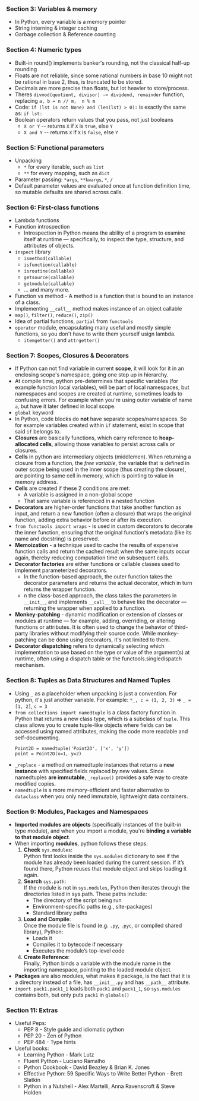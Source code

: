 ### Section 3: Variables & memory
* In Python, every variable is a memory pointer
* String interning & integer caching
* Garbage collection & Reference counting


### Section 4: Numeric types  
* Built-in round() implements banker's rounding, not the classical half-up rounding
* Floats are not reliable, since some rational numbers in base 10 might not be rational in base 2, thus, is truncated to be stored.
* Decimals are more precise than floats, but lot heavier to store/process.
* Theres `divmod(quotient, divisor) -> dividend, remainder` function, replacing `a, b = n // m,  n % m`
* Code: `if (lst is not None) and (len(lst) > 0):` is exactly the same as: `if lst:` 
* Boolean operators return values that you pass, not just booleans
  * `X or Y`   --  returns `X` if `X` is `true`, else `Y`
  * `X and Y`  --  returns `X` if `X` is `false`, else `Y`


### Section 5: Functional parameters
* Unpacking
    * `*` for every iterable, such as `list`
    * `**` for every mapping, such as `dict`
* Parameter passing: `*args`, `**kwargs`, `*`, `/`
* Default parameter values are evaluated once at function definition time, so mutable defaults are shared across calls. 


### Section 6: First-class functions
* Lambda functions
* Function introspection
  * Introspection in Python means the ability of a program to examine itself at runtime — specifically, to inspect the type, structure, and attributes of objects.
* `inspect` library
  * `ismethod(callable)`
  * `isfunction(callable)`
  * `isroutine(callable)`
  * `getsource(callable)`
  * `getmodule(callable)`
  * ... and many more.
* Function vs method - A method is a function that is bound to an instance of a class.
* Implementing `__call__` method makes instance of an object callable
* `map()`, `filter()`, `reduce()`, `zip()`
* Idea of partial functions, `partial` from `functools`
* `operator` module, encapsulating many useful and mostly simple functions, so you don't have to write them yourself usign lambda.
  * `itemgetter()` and `attrgetter()` 


### Section 7: Scopes, Closures & Decorators
* If Python can not find variable in current **scope**, it will look for it in an enclosing scope's namespace, going one step up in hierarchy.
* At compile time, python pre-determines that specific variables (for example function local variables), will be part of local namespaces, but namespaces and scopes are created at runtime, sometimes leads to confusing errors. For example when you're using outer variable of name `a`, but have it later defined in local scope.
* `global` keyword  
* In Python, code blocks do **not** have separate scopes/namespaces. So for example variables created within `if` statement, exist in scope that said `if` belongs to.
* **Closures** are basically functions, which carry reference to **heap-allocated cells**, allowing those variables to persist across calls or closures.
* **Cells** in python are intermediary objects (middlemen). When returning a closure from a function, the *free variable*, the variable that is defined in outer scope being used in the inner scope (thus creating the closure), are pointing to same cell in memory, which is pointing to value in memory address.
* **Cells** are created if these 2 conditions are met:
  * A variable is assigned in a non-global scope
  * That same variable is referenced in a nested function
* **Decorators** are higher-order functions that take another function as input, and return a new function (often a closure) that wraps the original function, adding extra behavior before or after its execution.
* `from functools import wraps` - is used in custom decorators to decorate the inner function, ensuring that the original function's metadata (like its name and docstring) is preserved.
* **Memoization** - a technique used to cache the results of expensive function calls and return the cached result when the same inputs occur again, thereby reducing computation time on subsequent calls.  
* **Decorator factories** are either functions or callable classes used to implement parameterized decorators.
  * In the function-based approach, the outer function takes the decorator parameters and returns the actual decorator, which in turn returns the wrapper function.
  * n the class-based approach, the class takes the parameters in `__init__`, and implements `__call__` to behave like the decorator — returning the wrapper when applied to a function.
* **Monkey-patching** - dynamic modification or extension of classes or modules at runtime — for example, adding, overriding, or altering functions or attributes. It is often used to change the behavior of third-party libraries without modifying their source code. While monkey-patching can be done using decorators, it's not limited to them.
* **Decorator dispatching** refers to dynamically selecting which implementation to use based on the type or value of the argument(s) at runtime, often using a dispatch table or the functools.singledispatch mechanism.


### Section 8: Tuples as Data Structures and Named Tuples
* Using `_` as a placeholder when unpacking is just a convention. For python, it's just another variable. For example: `*_, c = (1, 2, 3)` => `_ = [1, 2]`, `c = 3`
* `from collections import namedtuple` is a class factory function in Python that returns a new class type, which is a subclass of `tuple`. This class allows you to create tuple-like objects where fields can be accessed using named attributes, making the code more readable and self-documenting.
    ```
    Point2D = namedtuple('Point2D', ['x', 'y'])
    point = Point2D(x=1, y=2)
    ```
* `_replace` - a method on namedtuple instances that returns a **new instance** with specified fields replaced by new values. Since namedtuples **are immutable**, `_replace()` provides a safe way to create modified copies.
* `namedtuple` is a more memory-efficient and faster alternative to `dataclass` when you only need immutable, lightweight data containers.


### Section 9: Modules, Packages and Namespaces
* **Imported modules are objects** (specifically instances of the built-in type module), and when you import a module, you're **binding a variable to that module object**.
* When importing **modules**, python follows these steps:
  1. **Check** `sys.modules`:  
Python first looks inside the `sys.modules` dictionary to see if the module has already been loaded during the current session. If it’s found there, Python reuses that module object and skips loading it again.
  2. **Search** `sys.path`:  
If the module is not in `sys.modules`, Python then iterates through the directories listed in sys.path. These paths include:
      * The directory of the script being run
      * Environment-specific paths (e.g., site-packages)
      * Standard library paths
  3. **Load and Compile**:  
Once the module file is found (e.g. `.py`, `.pyc`, or compiled shared library), Python:
      * Loads it
      * Compiles it to bytecode if necessary
      * Executes the module’s top-level code
  4. **Create Reference**:  
Finally, Python binds a variable with the module name in the importing namespace, pointing to the loaded module object.
* **Packages** are also modules, what makes it package, is the fact that it is a directory instead of a file, has `__init__.py` and has `__path__` attribute.
* `import pack1.pack1_1` loads both `pack1` and `pack1_1`, so `sys.modules` contains both, but only puts `pack1` in `globals()`


### Section 11: Extras
* Useful Peps:
  * PEP 8 - Style guide and idiomatic python
  * PEP 20 - Zen of Python
  * PEP 484 - Type hints
* Useful books:
  * Learning Python - Mark Lutz 
  * Fluent Python - Luciano Ramalho
  * Python Cookbook - David Beazley & Brian K. Jones
  * Effective Python: 59 Specific Ways to Write Better Python - Brett Slatkin
  * Python in a Nutshell - Alex Martelli, Anna Ravenscroft & Steve Holden